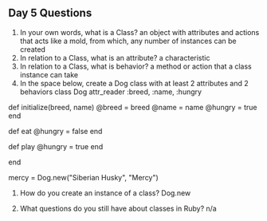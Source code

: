 ## Day 5 Questions

1. In your own words, what is a Class?
an object with attributes and actions that acts like a mold, from which, any number of instances can be created
1. In relation to a Class, what is an attribute?
a characteristic
1. In relation to a Class, what is behavior?
a method or action that a class instance can take
1. In the space below, create a Dog class with at least 2 attributes and 2 behaviors
class Dog
  attr_reader :breed, :name, :hungry

  def initialize(breed, name)
    @breed  = breed
    @name   = name
    @hungry = true
  end

  def eat
    @hungry = false
  end

  def play
    @hungry = true
  end

end

mercy = Dog.new("Siberian Husky", "Mercy")
1. How do you create an instance of a class?
Dog.new

1. What questions do you still have about classes in Ruby?
n/a
